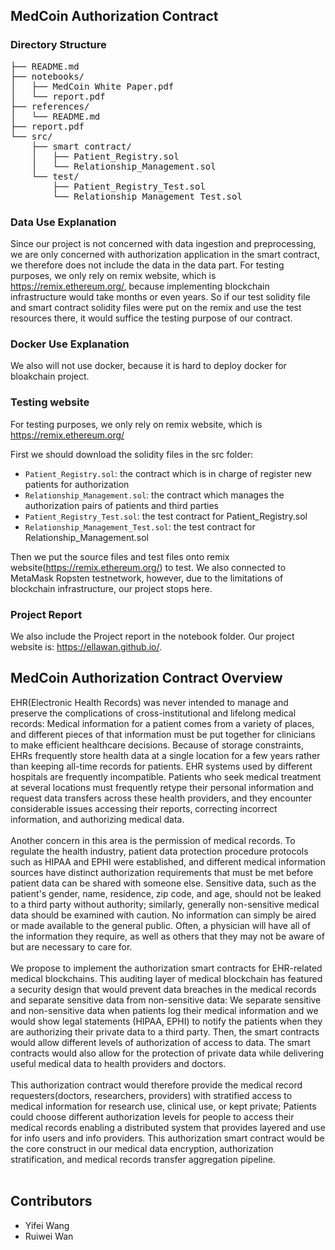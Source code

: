 ## MedCoin Authorization Contract

### Directory Structure
<pre>
├── README.md
├── notebooks/
│   ├── MedCoin White Paper.pdf
│   └── report.pdf
├── references/
│   └── README.md
├── report.pdf
└── src/
    ├── smart contract/
    │   ├── Patient_Registry.sol
    │   └── Relationship_Management.sol
    └── test/
        ├── Patient_Registry_Test.sol
        └── Relationship_Management_Test.sol
</pre>

### Data Use Explanation
Since our project is not concerned with data ingestion and preprocessing,
we are only concerned with authorization application in the smart contract,
we therefore does not include the data in the data part.
For testing purposes, we only rely on remix website, which is https://remix.ethereum.org/, 
because implementing blockchain infrastructure would take months or even years.
So if our test solidity file and smart contract solidity files were put on the remix and use the test resources there,
it would suffice the testing purpose of our contract.

### Docker Use Explanation
We also will not use docker, because it is hard to deploy docker for bloakchain project.

### Testing website
For testing purposes, we only rely on remix website, which is https://remix.ethereum.org/

First we should download the solidity files in the src folder:

- `Patient_Registry.sol`: the contract which is in charge of register new patients for authorization
- `Relationship_Management.sol`: the contract which manages the authorization pairs of patients and third parties
- `Patient_Registry_Test.sol`: the test contract for Patient_Registry.sol
- `Relationship_Management_Test.sol`: the test contract for Relationship_Management.sol

Then we put the source files and test files onto remix website(https://remix.ethereum.org/) to test. 
We also connected to MetaMask Ropsten testnetwork, however, due to the limitations of blockchain infrastructure, our project stops here.

### Project Report
We also include the Project report in the notebook folder.
Our project website is: https://ellawan.github.io/.  

## MedCoin Authorization Contract Overview

EHR(Electronic Health Records) was never intended to manage and preserve the complications of cross-institutional and lifelong medical records: Medical information for a patient comes from a variety of places, and different pieces of that information must be put together for clinicians to make efficient healthcare decisions. Because of storage constraints, EHRs frequently store health data at a single location for a few years rather than keeping all-time records for patients. EHR systems used by different hospitals are frequently incompatible. Patients who seek medical treatment at several locations must frequently retype their personal information and request data transfers across these health providers, and they encounter considerable issues accessing their reports, correcting incorrect information, and authorizing medical data. <br />
<br />
Another concern in this area is the permission of medical records. To regulate the health industry, patient data protection procedure protocols such as HIPAA and EPHI were established, and different medical information sources have distinct authorization requirements that must be met before patient data can be shared with someone else. Sensitive data, such as the patient's gender, name, residence, zip code, and age, should not be leaked to a third party without authority; similarly, generally non-sensitive medical data should be examined with caution. No information can simply be aired or made available to the general public. Often, a physician will have all of the information they require, as well as others that they may not be aware of but are necessary to care for. <br />
<br />
We propose to implement the authorization smart contracts for EHR-related medical blockchains. This auditing layer of medical blockchain has featured a security design that would prevent data breaches in the medical records and separate sensitive data from non-sensitive data: We separate sensitive and non-sensitive data when patients log their medical information and we would show legal statements (HIPAA, EPHI) to notify the patients when they are authorizing their private data to a third party. Then, the smart contracts would allow different levels of authorization of access to data. The smart contracts would also allow for the protection of private data while delivering useful medical data to health providers and doctors. 
<br /><br />
This authorization contract would therefore provide the medical record requesters(doctors, researchers, providers) with stratified access to medical information for research use, clinical use, or kept private; Patients could choose different authorization levels for people to access their medical records enabling a distributed system that provides layered and use for info users and info providers. This authorization smart contract would be the core construct in our medical data encryption, authorization stratification, and medical records transfer aggregation pipeline.
<br /><br />

## Contributors

- Yifei Wang
- Ruiwei Wan

